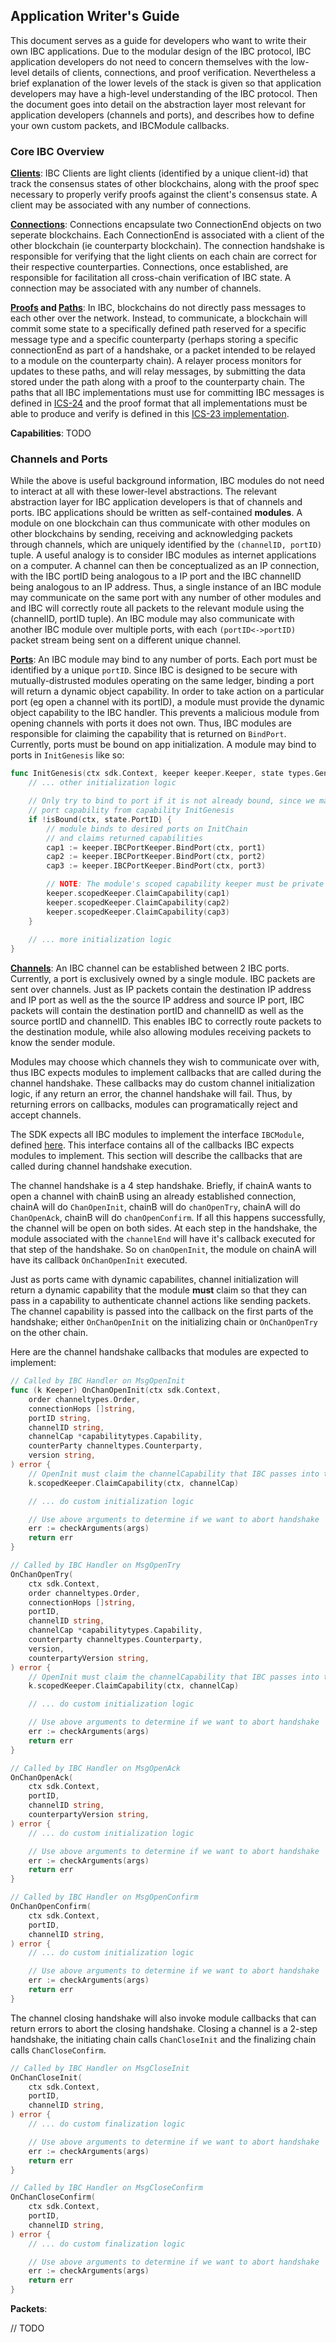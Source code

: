 ## Application Writer's Guide

This document serves as a guide for developers who want to write their own IBC applications. Due to the modular design of the IBC protocol, IBC application developers do not need to concern themselves with the low-level details of clients, connections, and proof verification. Nevertheless a brief explanation of the lower levels of the stack is given so that application developers may have a high-level understanding of the IBC protocol. Then the document goes into detail on the abstraction layer most relevant for application developers (channels and ports), and describes how to define your own custom packets, and IBCModule callbacks.

### Core IBC Overview

**[Clients](../02-client)**: IBC Clients are light clients (identified by a unique client-id) that track the consensus states of other blockchains, along with the proof spec necessary to properly verify proofs against the client's consensus state. A client may be associated with any number of connections.

**[Connections](../03-connection)**: Connections encapsulate two ConnectionEnd objects on two seperate blockchains. Each ConnectionEnd is associated with a client of the other blockchain (ie counterparty blockchain). The connection handshake is responsible for verifying that the light clients on each chain are correct for their respective counterparties. Connections, once established, are responsible for facilitation all cross-chain verification of IBC state. A connection may be associated with any number of channels.

**[Proofs](../23-commitment) and [Paths](../24-host)**: In IBC, blockchains do not directly pass messages to each other over the network. Instead, to communicate, a blockchain will commit some state to a specifically defined path reserved for a specific message type and a specific counterparty (perhaps storing a specific connectionEnd as part of a handshake, or a packet intended to be relayed to a module on the counterparty chain). A relayer process monitors for updates to these paths, and will relay messages, by submitting the data stored under the path along with a proof to the counterparty chain. The paths that all IBC implementations must use for committing IBC messages is defined in [ICS-24](https://github.com/cosmos/ics/tree/master/spec/ics-024-host-requirements) and the proof format that all implementations must be able to produce and verify is defined in this [ICS-23 implementation](https://github.com/confio/ics23).

**Capabilities**: TODO

### Channels and Ports

While the above is useful background information, IBC modules do not need to interact at all with these lower-level abstractions. The relevant abstraction layer for IBC application developers is that of channels and ports. IBC applications should be written as self-contained __modules__. A module on one blockchain can thus communicate with other modules on other blockchains by sending, receiving and acknowledging packets through channels, which are uniquely identified by the `(channelID, portID)` tuple. A useful analogy is to consider IBC modules as internet applications on a computer. A channel can then be conceptualized as an IP connection, with the IBC portID being analogous to a IP port and the IBC channelID being analogous to an IP address. Thus, a single instance of an IBC module may communicate on the same port with any number of other modules and and IBC will correctly route all packets to the relevant module using the (channelID, portID tuple). An IBC module may also communicate with another IBC module over multiple ports, with each `(portID<->portID)` packet stream being sent on a different unique channel.

**[Ports](../05-port)**: An IBC module may bind to any number of ports. Each port must be identified by a unique `portID`. Since IBC is designed to be secure with mutually-distrusted modules operating on the same ledger, binding a port will return a dynamic object capability. In order to take action on a particular port (eg open a channel with its portID), a module must provide the dynamic object capability to the IBC handler. This prevents a malicious module from opening channels with ports it does not own. Thus, IBC modules are responsible for claiming the capability that is returned on `BindPort`. Currently, ports must be bound on app initialization. A module may bind to ports in `InitGenesis` like so:

```go
func InitGenesis(ctx sdk.Context, keeper keeper.Keeper, state types.GenesisState) {
    // ... other initialization logic

    // Only try to bind to port if it is not already bound, since we may already own
	// port capability from capability InitGenesis
	if !isBound(ctx, state.PortID) {
		// module binds to desired ports on InitChain
		// and claims returned capabilities
        cap1 := keeper.IBCPortKeeper.BindPort(ctx, port1)
        cap2 := keeper.IBCPortKeeper.BindPort(ctx, port2)
		cap3 := keeper.IBCPortKeeper.BindPort(ctx, port3)

        // NOTE: The module's scoped capability keeper must be private
        keeper.scopedKeeper.ClaimCapability(cap1)
        keeper.scopedKeeper.ClaimCapability(cap2)
        keeper.scopedKeeper.ClaimCapability(cap3)
    }
    
    // ... more initialization logic
}
```

**[Channels](../04-channel)**: An IBC channel can be established between 2 IBC ports. Currently, a port is exclusively owned by a single module. IBC packets are sent over channels. Just as IP packets contain the destination IP address and IP port as well as the the source IP address and source IP port, IBC packets will contain the destination portID and channelID as well as the source portID and channelID. This enables IBC to correctly route packets to the destination module, while also allowing modules receiving packets to know the sender module.

Modules may choose which channels they wish to communicate over with, thus IBC expects modules to implement callbacks that are called during the channel handshake. These callbacks may do custom channel initialization logic, if any return an error, the channel handshake will fail. Thus, by returning errors on callbacks, modules can programatically reject and accept channels.

The SDK expects all IBC modules to implement the interface `IBCModule`, defined [here](../05-port/types/module.go). This interface contains all of the callbacks IBC expects modules to implement. This section will describe the callbacks that are called during channel handshake execution.

The channel handshake is a 4 step handshake. Briefly, if chainA wants to open a channel with chainB using an already established connection, chainA will do `ChanOpenInit`, chainB will do `chanOpenTry`, chainA will do `ChanOpenAck`, chainB will do `chanOpenConfirm`. If all this happens successfully, the channel will be open on both sides. At each step in the handshake, the module associated with the `channelEnd` will have it's callback executed for that step of the handshake. So on `chanOpenInit`, the module on chainA will have its callback `OnChanOpenInit` executed.

Just as ports came with dynamic capabilites, channel initialization will return a dynamic capability that the module **must** claim so that they can pass in a capability to authenticate channel actions like sending packets. The channel capability is passed into the callback on the first parts of the handshake; either `OnChanOpenInit` on the initializing chain or `OnChanOpenTry` on the other chain.

Here are the channel handshake callbacks that modules are expected to implement:

```go
// Called by IBC Handler on MsgOpenInit
func (k Keeper) OnChanOpenInit(ctx sdk.Context,
    order channeltypes.Order,
    connectionHops []string,
    portID string,
    channelID string,
    channelCap *capabilitytypes.Capability,
    counterParty channeltypes.Counterparty,
    version string,
) error {
    // OpenInit must claim the channelCapability that IBC passes into the callback
    k.scopedKeeper.ClaimCapability(ctx, channelCap)

    // ... do custom initialization logic

    // Use above arguments to determine if we want to abort handshake
    err := checkArguments(args)
    return err
}

// Called by IBC Handler on MsgOpenTry
OnChanOpenTry(
    ctx sdk.Context,
    order channeltypes.Order,
    connectionHops []string,
    portID,
    channelID string,
    channelCap *capabilitytypes.Capability,
    counterparty channeltypes.Counterparty,
    version,
    counterpartyVersion string,
) error {
    // OpenInit must claim the channelCapability that IBC passes into the callback
    k.scopedKeeper.ClaimCapability(ctx, channelCap)

    // ... do custom initialization logic

    // Use above arguments to determine if we want to abort handshake
    err := checkArguments(args)
    return err
}

// Called by IBC Handler on MsgOpenAck
OnChanOpenAck(
    ctx sdk.Context,
    portID,
    channelID string,
    counterpartyVersion string,
) error {
    // ... do custom initialization logic

    // Use above arguments to determine if we want to abort handshake
    err := checkArguments(args)
    return err
}

// Called by IBC Handler on MsgOpenConfirm
OnChanOpenConfirm(
    ctx sdk.Context,
    portID,
    channelID string,
) error {
    // ... do custom initialization logic

    // Use above arguments to determine if we want to abort handshake
    err := checkArguments(args)
    return err
}
```

The channel closing handshake will also invoke module callbacks that can return errors to abort the closing handshake. Closing a channel is a 2-step handshake, the initiating chain calls `ChanCloseInit` and the finalizing chain calls `ChanCloseConfirm`.

```go
// Called by IBC Handler on MsgCloseInit
OnChanCloseInit(
    ctx sdk.Context,
    portID,
    channelID string,
) error {
    // ... do custom finalization logic

    // Use above arguments to determine if we want to abort handshake
    err := checkArguments(args)
    return err
}

// Called by IBC Handler on MsgCloseConfirm
OnChanCloseConfirm(
    ctx sdk.Context,
    portID,
    channelID string,
) error {
    // ... do custom finalization logic

    // Use above arguments to determine if we want to abort handshake
    err := checkArguments(args)
    return err
}
```

**Packets**:

// TODO